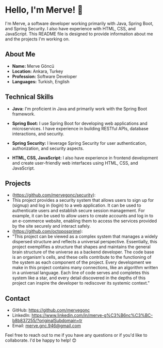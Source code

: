 # Hello, I'm Merve! 👋

I'm Merve, a software developer working primarily with Java, Spring Boot, and Spring Security. I also have experience with HTML, CSS, and JavaScript. This README file is designed to provide information about me and the projects I'm working on.

## About Me

- **Name:** Merve Göncü
- **Location:** Ankara, Turkey
- **Profession:** Software Developer
- **Languages:** Turkish, English

## Technical Skills

- **Java:** I'm proficient in Java and primarily work with the Spring Boot framework.

- **Spring Boot:** I use Spring Boot for developing web applications and microservices. I have experience in building RESTful APIs, database interactions, and security.
- **Spring Security:** I leverage Spring Security for user authentication, authorization, and security aspects.
- **HTML, CSS, JavaScript:** I also have experience in frontend development and create user-friendly web interfaces using HTML, CSS, and JavaScript.

## Projects

- (https://github.com/mervegonc/security):
- This project provides a security system that allows users to sign up for (signup) and log in (login) to a web application. It can be used to authenticate users and establish secure session management. For example, it can be used to allow users to create accounts and log in to an e-commerce website, enabling them to access the services provided by the site securely and interact safely.
- (https://github.com/octoposprime):
- "This project can be viewed as a complex system that manages a widely dispersed structure and reflects a universal perspective. Essentially, this project exemplifies a structure that shapes and maintains the general brain structure of the universe as a backend developer. The code base is an organism's cells, and these cells contribute to the functioning of the system as each component of the project. Every development we make in this project contains many connections, like an algorithm written in a universal language. Each line of code serves and completes this system like a star, and every detail discovered in the depths of this project can inspire the developer to rediscover its systemic context.”

## Contact

- GitHub: https://github.com/mervegonc
- LinkedIn: https://www.linkedin.com/in/merve-g%C3%B6nc%C3%BC-b8b837255/?originalSubdomain=tr
- Email: merve.gnc.946@gmail.com

Feel free to reach out to me if you have any questions or if you'd like to collaborate. I'd be happy to help! 😊
